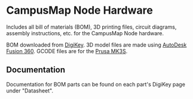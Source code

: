 # CampusMap Node Hardware

Includes all bill of materials (BOM), 3D printing files, circuit diagrams, assembly instructions, etc. for the CampusMap Node hardware.

BOM downloaded from [DigiKey](https://www.digikey.ca). 3D model files are made using [AutoDesk Fusion 360](https://shop.prusa3d.com/en/3d-printers/181-original-prusa-i3-mk3s-3d-printer.html). GCODE files are for the [Prusa MK3S](https://shop.prusa3d.com/en/3d-printers/181-original-prusa-i3-mk3s-3d-printer.html).

## Documentation

Documentation for BOM parts can be found on each part's DigiKey page under "Datasheet".